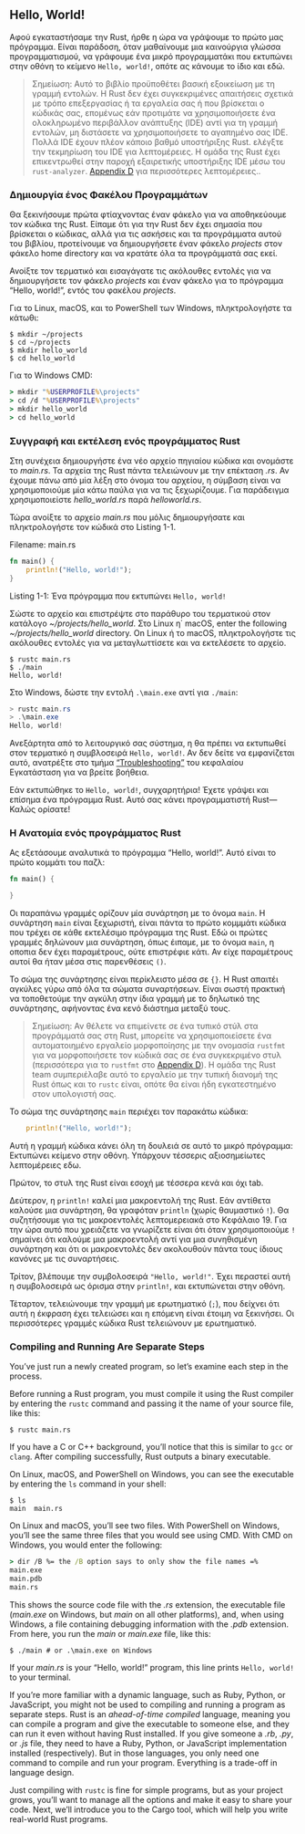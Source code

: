 ## Hello, World!

Αφού εγκαταστήσαμε την Rust, ήρθε η ώρα να γράψουμε το πρώτο μας πρόγραμμα.
Είναι παράδοση, όταν μαθαίνουμε μια καινούργια γλώσσα προγραμματισμού, να
γράφουμε ένα μικρό προγραμματάκι που εκτυπώνει στην οθόνη το κείμενο `Hello, world!`,
οπότε ας κάνουμε το ίδιο και εδώ.

> Σημείωση: Αυτό το βιβλίο προϋποθέτει βασική εξοικείωση με τη γραμμή εντολών. 
> H Rust δεν έχει συγκεκριμένες απαιτήσεις σχετικά με τρόπο επεξεργασίας ή τα εργαλεία σας 
> ή που βρίσκεται ο κώδικάς σας, επομένως εάν προτιμάτε να χρησιμοποιήσετε ένα ολοκληρωμένο 
> περιβάλλον ανάπτυξης (IDE) αντί για τη γραμμή εντολών, μη διστάσετε να χρησιμοποιήσετε το 
> αγαπημένο σας IDE. Πολλά IDE έχουν πλέον κάποιο βαθμό υποστήριξης Rust. ελέγξτε την τεκμηρίωση 
> του IDE για λεπτομέρειες. Η ομάδα της Rust έχει επικεντρωθεί στην παροχή εξαιρετικής υποστήριξης
>  IDE μέσω του `rust-analyzer`.
> [Appendix D][devtools]<!-- ignore --> για περισσότερες λεπτομέρειες..

### Δημιουργία ένος Φακέλου Προγραμμάτων

Θα ξεκινήσουμε πρώτα φτίαχνοντας έναν φάκελο για να αποθηκεύουμε τον κώδικα της Rust.
Είπαμε ότι για την Rust δεν έχει σημασία που βρίσκεται ο κώδικας, αλλά για τις ασκήσεις
και τα προγράμματα αυτού του βιβλίου, προτείνουμε να δημιουργήσετε έναν φάκελο *projects* 
στον φάκελο home directory και να κρατάτε όλα τα προγράμματά σας εκεί.

Ανοίξτε τον τερματικό και εισαγάγατε τις ακόλουθες εντολές για να δημιουργήσετε τον φάκελο *projects*
και έναν φάκελο για το πρόγραμμα “Hello, world!”, εντός του φακέλου *projects*.

Για το Linux, macOS, και το PowerShell των Windows, πληκτρολογήστε τα κάτωθι:

```console
$ mkdir ~/projects
$ cd ~/projects
$ mkdir hello_world
$ cd hello_world
```

Για το Windows CMD:

```cmd
> mkdir "%USERPROFILE%\projects"
> cd /d "%USERPROFILE%\projects"
> mkdir hello_world
> cd hello_world
```

### Συγγραφή και εκτέλεση ενός προγράμματος Rust

Στη συνέχεια δημιουργήστε ένα νέο αρχείο πηγιαίου κώδικα και ονομάστε το *main.rs*. 
Τα αρχεία της Rust πάντα τελειώνουν με την επέκταση *.rs*. Αν έχουμε πάνω από
μία λέξη στο όνομα του αρχείου, η σύμβαση είναι να χρησιμοποιούμε μία κάτω παύλα για να
τις ξεχωρίζουμε. Για παράδειγμα χρησιμοποιείστε *hello_world.rs* παρά *helloworld.rs*.

Τώρα ανοίξτε το αρχείο *main.rs* που μόλις δημιουργήσατε και πληκτρολογήστε τον κώδικά στο Listing 1-1.

<span class="filename">Filename: main.rs</span>

```rust
fn main() {
    println!("Hello, world!");
}
```

<span class="caption">Listing 1-1: Ένα πρόγραμμα που εκτυπώνει `Hello, world!`</span>

Σώστε το αρχείο και επιστρέψτε στο παράθυρο του τερματικού στον κατάλογο
*~/projects/hello_world*. Στο Linux η΄ macOS, enter the following
*~/projects/hello_world* directory. On Linux ή το macOS, πληκτρολογήστε τις ακόλουθες εντολές
για να μεταγλωττίσετε και να εκτελέσετε το αρχείο.

```console
$ rustc main.rs
$ ./main
Hello, world!
```

Στο Windows, δώστε την εντολή `.\main.exe` αντί για `./main`:

```powershell
> rustc main.rs
> .\main.exe
Hello, world!
```

Ανεξάρτητα από το λειτουργικό σας σύστημα, η θα πρέπει να εκτυπωθεί στον τερματικό
η συμβλοσειρά `Hello, world!`. Αν δεν δείτε να εμφανίζεται αυτό, ανατρέξτε στο τμήμα
[“Troubleshooting”][troubleshooting]<!-- ignore --> του κεφαλαίου Εγκατάσταση  για να
βρείτε βοήθεια.

Εάν εκτυπώθηκε το `Hello, world!`, συγχαρητήρια! Έχετε γράψει και επίσημα ένα πρόγραμμα
Rust. Αυτό σας κάνει προγραμματιστή Rust—Καλώς ορίσατε!

### Η Ανατομία ενός προγράμματος Rust 

Ας εξετάσουμε αναλυτικά το πρόγραμμα “Hello, world!”. Αυτό είναι το πρώτο κομμάτι του παζλ:

```rust
fn main() {

}
```
Οι παραπάνω γραμμές ορίζουν μία συνάρτηση με το όνομα `main`. Η συνάρτηση  `main` είναι ξεχωριστή,
είναι πάντα το πρώτο κομμμάτι κώδικα που τρέχει σε κάθε εκτελέσιμο πρόγραμμα της Rust. Εδώ οι πρώτες
γραμμές δηλώνουν μια συνάρτηση, όπως έιπαμε, με το όνομα `main`, η οποπια δεν έχει παραμέτρους, ούτε 
επιστρέφιε κάτι. Αν είχε παραμέτρους αυτοί θα ήταν μέσα στις παρενθέσεις `()`.

Το σώμα της συνάρτησης είναι περίκλειστο μέσα σε `{}`. Η Rust απαιτέι αγκύλες γύρω από όλα τα σώματα
συναρτήσεων. Είναι σωστή πρακτική να τοποθετούμε την αγκύλη στην ίδια γραμμή με το δηλωτικό της συνάρτησης,
αφήνοντας ένα κενό διάστημα μεταξύ τους.

> Σημείωση: Αν θέλετε να επιμείνετε σε ένα τυπικό στύλ στα προγράμματά σας στη Rust, μπορείτε να χρησιμοποιείσετε 
> ένα αυτοματοιημένο εργαλείο μορφοποίησης με την ονομασία `rustfmt` για να μορφοποιήσετε τον κώδικά σας σε ένα
> συγκεκριμένο στυλ (περισσότερα για το  `rustfmt` στο
> [Appendix D][devtools]<!-- ignore -->). Η ομάδα της Rust team συμπεριέλαβε αυτό το εργαλείο με την τυπική διανομή της 
> Rust όπως και το `rustc` είναι, οπότε θα είναι ήδη εγκατεστημένο στον υπολογιστή σας.

Το σώμα της συνάρτησης `main` περιέχει τον παρακάτω κώδικα:

```rust
    println!("Hello, world!");
```

Αυτή η γραμμή κώδικα κάνει όλη τη δουλειά σε αυτό το μικρό πρόγραμμα: Εκτυπώνει κείμενο στην οθόνη.
Υπάρχουν τέσσερις αξιοσημείωτες λεπτομέρειες εδω.

Πρώτον, το στυλ της Rust είναι εσοχή με τέσσερα κενά και όχι tab.

Δεύτερον, η `println!` καλεί μια μακροεντολή της Rust. Εάν αντίθετα καλούσε μια συνάρτηση, θα γραφόταν 
`println` (χωρίς θαυμαστικό `!`). Θα συζητήσουμε για τις μακροεντολές λεπτομερειακά στο Κεφάλαιο 19.
Για την ώρα αυτό που χρειάζετε να γνωρίζετε είναι ότι όταν χρησιμοποιούμε `!` σημαίνει ότι καλούμε μια
μακροεντολή αντί για μια συνηθισμένη συνάρτηση και ότι οι μακροεντολές δεν ακολουθούν πάντα τους ίδιους 
κανόνες με τις συναρτήσεις.

Τρίτον, βλέπουμε την συμβολοσειρά `"Hello, world!"`. Έχει περαστεί αυτή η συμβολοσειρά ως όρισμα στην
`println!`, και εκτυπώνεται στην οθόνη.

Τέταρτον, τελειώνουμε την γραμμή με ερωτηματικό (`;`), που δείχνει ότι αυτή η έκφραση έχει τελειώσει και 
η επόμενη είναι έτοιμη να ξεκινήσει. Οι περισσότερες γραμμές κώδικα Rust τελειώνουν με ερωτηματικό.


### Compiling and Running Are Separate Steps

You’ve just run a newly created program, so let’s examine each step in the
process.

Before running a Rust program, you must compile it using the Rust compiler by
entering the `rustc` command and passing it the name of your source file, like
this:

```console
$ rustc main.rs
```

If you have a C or C++ background, you’ll notice that this is similar to `gcc`
or `clang`. After compiling successfully, Rust outputs a binary executable.

On Linux, macOS, and PowerShell on Windows, you can see the executable by
entering the `ls` command in your shell:

```console
$ ls
main  main.rs
```

On Linux and macOS, you’ll see two files. With PowerShell on Windows, you’ll
see the same three files that you would see using CMD. With CMD on Windows, you
would enter the following:

```cmd
> dir /B %= the /B option says to only show the file names =%
main.exe
main.pdb
main.rs
```

This shows the source code file with the *.rs* extension, the executable file
(*main.exe* on Windows, but *main* on all other platforms), and, when using
Windows, a file containing debugging information with the *.pdb* extension.
From here, you run the *main* or *main.exe* file, like this:

```console
$ ./main # or .\main.exe on Windows
```

If your *main.rs* is your “Hello, world!” program, this line prints `Hello,
world!` to your terminal.

If you’re more familiar with a dynamic language, such as Ruby, Python, or
JavaScript, you might not be used to compiling and running a program as
separate steps. Rust is an *ahead-of-time compiled* language, meaning you can
compile a program and give the executable to someone else, and they can run it
even without having Rust installed. If you give someone a *.rb*, *.py*, or
*.js* file, they need to have a Ruby, Python, or JavaScript implementation
installed (respectively). But in those languages, you only need one command to
compile and run your program. Everything is a trade-off in language design.

Just compiling with `rustc` is fine for simple programs, but as your project
grows, you’ll want to manage all the options and make it easy to share your
code. Next, we’ll introduce you to the Cargo tool, which will help you write
real-world Rust programs.

[troubleshooting]: ch01-01-installation.html#troubleshooting
[devtools]: appendix-04-useful-development-tools.md
